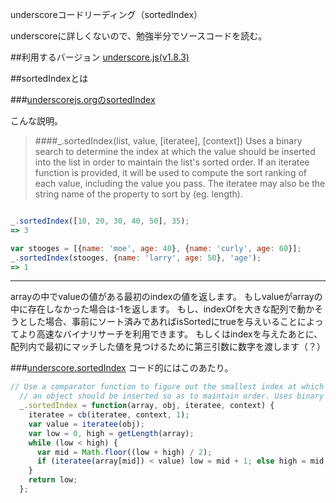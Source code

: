 underscoreコードリーディング（sortedIndex）

underscoreに詳しくないので、勉強半分でソースコードを読む。



##利用するバージョン
[underscore.js(v1.8.3)](https://github.com/jashkenas/underscore/tree/1.8.3)


##sortedIndexとは


###[underscorejs.orgのsortedIndex](http://underscorejs.org/#sortedIndex)

こんな説明。
>####_.sortedIndex(list, value, [iteratee], [context]) 
>Uses a binary search to determine the index at which the value should be inserted into the list in order to maintain the list's sorted order. 
>If an iteratee function is provided, it will be used to compute the sort ranking of each value, including the value you pass. 
>The iteratee may also be the string name of the property to sort by (eg. length).


```javascript

_.sortedIndex([10, 20, 30, 40, 50], 35);
=> 3

var stooges = [{name: 'moe', age: 40}, {name: 'curly', age: 60}];
_.sortedIndex(stooges, {name: 'larry', age: 50}, 'age');
=> 1

```
------------- 
arrayの中でvalueの値がある最初のindexの値を返します。
もしvalueがarrayの中に存在しなかった場合は-1を返します。
もし、indexOfを大きな配列で動かそうとした場合、事前にソート済みであればisSortedにtrueを与えいることによってより高速なバイナリサーチを利用できます。
もしくはindexを与えたあとに、配列内で最初にマッチした値を見つけるために第三引数に数字を渡します（？）


###[underscore.sortedIndex](https://github.com/jashkenas/underscore/blob/1.8.3/underscore.js#L632)
コード的にはこのあたり。

```javascript
// Use a comparator function to figure out the smallest index at which
  // an object should be inserted so as to maintain order. Uses binary search.
  _.sortedIndex = function(array, obj, iteratee, context) {
    iteratee = cb(iteratee, context, 1);
    var value = iteratee(obj);
    var low = 0, high = getLength(array);
    while (low < high) {
      var mid = Math.floor((low + high) / 2);
      if (iteratee(array[mid]) < value) low = mid + 1; else high = mid;
    }
    return low;
  };

```
